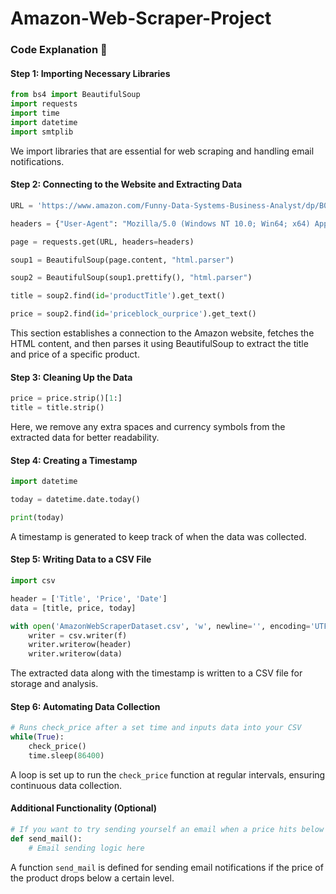 # Amazon-Web-Scraper-Project

### Code Explanation 🤖

#### Step 1: Importing Necessary Libraries
```python
from bs4 import BeautifulSoup
import requests
import time
import datetime
import smtplib
```

We import libraries that are essential for web scraping and handling email notifications.

#### Step 2: Connecting to the Website and Extracting Data
```python
URL = 'https://www.amazon.com/Funny-Data-Systems-Business-Analyst/dp/B07FNW9FGJ/ref=sr_1_3?dchild=1&keywords=data%2Banalyst%2Btshirt&qid=1626655184&sr=8-3&customId=B0752XJYNL&th=1'

headers = {"User-Agent": "Mozilla/5.0 (Windows NT 10.0; Win64; x64) AppleWebKit/537.36 (KHTML, like Gecko) Chrome/78.0.3904.108 Safari/537.36", "Accept-Encoding": "gzip, deflate", "Accept": "text/html,application/xhtml+xml,application/xml;q=0.9,*/*;q=0.8", "DNT": "1", "Connection": "close", "Upgrade-Insecure-Requests": "1"}

page = requests.get(URL, headers=headers)

soup1 = BeautifulSoup(page.content, "html.parser")

soup2 = BeautifulSoup(soup1.prettify(), "html.parser")

title = soup2.find(id='productTitle').get_text()

price = soup2.find(id='priceblock_ourprice').get_text()
```

This section establishes a connection to the Amazon website, fetches the HTML content, and then parses it using BeautifulSoup to extract the title and price of a specific product.

#### Step 3: Cleaning Up the Data
```python
price = price.strip()[1:]
title = title.strip()
```

Here, we remove any extra spaces and currency symbols from the extracted data for better readability.

#### Step 4: Creating a Timestamp
```python
import datetime

today = datetime.date.today()

print(today)
```

A timestamp is generated to keep track of when the data was collected.

#### Step 5: Writing Data to a CSV File
```python
import csv

header = ['Title', 'Price', 'Date']
data = [title, price, today]

with open('AmazonWebScraperDataset.csv', 'w', newline='', encoding='UTF8') as f:
    writer = csv.writer(f)
    writer.writerow(header)
    writer.writerow(data)
```

The extracted data along with the timestamp is written to a CSV file for storage and analysis.

#### Step 6: Automating Data Collection
```python
# Runs check_price after a set time and inputs data into your CSV
while(True):
    check_price()
    time.sleep(86400)
```

A loop is set up to run the `check_price` function at regular intervals, ensuring continuous data collection.

#### Additional Functionality (Optional)
```python
# If you want to try sending yourself an email when a price hits below a certain level, you can use this script
def send_mail():
    # Email sending logic here
```

A function `send_mail` is defined for sending email notifications if the price of the product drops below a certain level.


